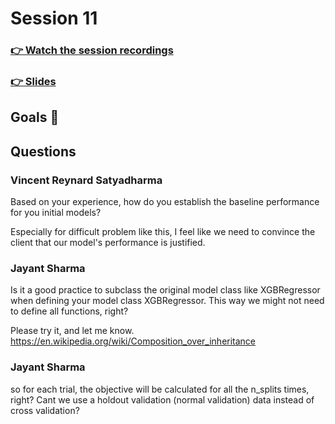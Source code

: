 # Session 11
### [👉 Watch the session recordings]()

### [👉 Slides]()

## Goals 🎯

## Questions

### Vincent Reynard Satyadharma
Based on your experience, how do you establish the baseline performance for you initial models?

Especially for difficult problem like this, I feel like we need to convince the client that our model's performance is justified.

### Jayant Sharma
Is it a good practice to subclass the original model class like XGBRegressor when defining your model class XGBRegressor. This way we might not need to define all functions, right?

Please try it, and let me know.
https://en.wikipedia.org/wiki/Composition_over_inheritance


### Jayant Sharma
so for each trial, the objective will be calculated for all the n_splits times, right? Cant we use a holdout validation (normal validation) data instead of cross validation?